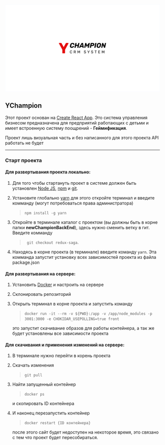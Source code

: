  ![YChampion](./preview.svg)

## YChampion

Этот проект основан на [Create React App](https://github.com/facebook/create-react-app). Это система управления бизнесом предназначена для предприятий работающих с детьми и имеет встроенную систему поощрений - **Геймификация**.

Проект лишь визуальная часть и без написанного для этого проекта API работать не будет

---


### Старт проекта

#### Для развертывания проекта локально:

1. Для того чтобы стартануть проект в системе должен быть установлен [Node JS](https://nodejs.org/en/), [npm](https://www.npmjs.com/) и [git](https://git-scm.com/).
2. Установите глобально [yarn](https://yarnpkg.com/) для этого откройте терминал и введите комманду (могут потребоваться права администратора)
    > `npm install -g yarn`

3. Откройте в терминале каталог с проектом (вы должны быть в корне папки **newChampionBackEnd**), здесь нужно сменить ветку в гит. Введите комманду     
    > ` git checkout redux-saga`.
4. Находясь в корне проекта (в терминале) введите команду `yarn`. Эта комманда запустит установку всех зависимостей проекта из файла package.json

#### Для развертывания на сервере:

1. Установить [Docker](https://www.docker.com/) и настроить на сервере
2. Склонировать репозиторий
3. Открыть терминал в корне проекта и запустить команду 
    > ` docker run -it --rm -v ${PWD}:/app -v /app/node_modules -p 3001:3000 -e CHOKIDAR_USEPOLLING=true front `

    это запустит скачивание образов для работы контейнера, а так же будет установлены все зависимости проекта

#### Для скачивания и применения изменений на сервере:

1. В терминале нужно перейти в корень проекта
2. Скачать изменения 
    > ` git pull `
3. Найти запущенный контейнер 
    > ` docker ps `
    
    и скопировать ID контейнера
4. И наконец перезапустить контейнер 
    > ` docker restart {ID контейнера} `
    
    после этого сайт будет недоступен на некоторое время, это связано с тем что проект будет пересобираться.